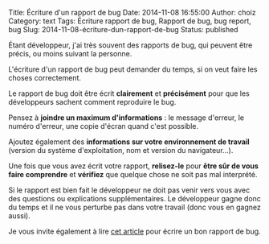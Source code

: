 Title: Écriture d'un rapport de bug
Date: 2014-11-08 16:55:00
Author: choiz
Category: text
Tags: Écriture rapport de bug, Rapport de bug, bug report, bug
Slug: 2014-11-08-écriture-dun-rapport-de-bug
Status: published

Étant développeur, j'ai très souvent des rapports de bug, qui peuvent
être précis, ou moins suivant la personne.

L'écriture d'un rapport de bug peut demander du temps, si on veut faire
les choses correctement.

Le rapport de bug doit être écrit **clairement** et **précisément** pour
que les développeurs sachent comment reproduire le bug.

Pensez à **joindre un maximum d'informations** : le message d'erreur, le
numéro d'erreur, une copie d'écran quand c'est possible.

Ajoutez également des **informations sur votre environnement de
travail** (version du système d'exploitation, nom et version du
navigateur…).

Une fois que vous avez écrit votre rapport, **relisez-le** pour **être
sûr de vous faire comprendre** et **vérifiez** que quelque chose ne soit
pas mal interprété.

Si le rapport est bien fait le développeur ne doit pas venir vers vous
avec des questions ou explications supplémentaires. Le développeur gagne
donc du temps et il ne vous perturbe pas dans votre travail (donc vous
en gagnez aussi).

Je vous invite également à lire [cet
article](http://www.chiark.greenend.org.uk/~sgtatham/bugs-fr.html) pour
écrire un bon rapport de bug.
